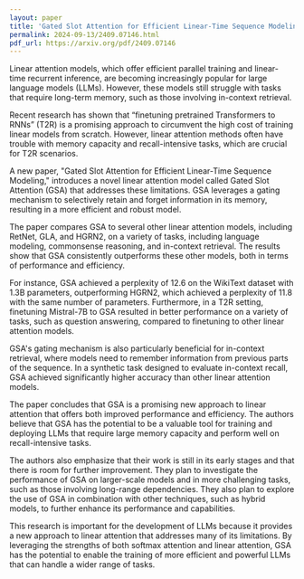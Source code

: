 ```yaml
---
layout: paper
title: 'Gated Slot Attention for Efficient Linear-Time Sequence Modeling'
permalink: 2024-09-13/2409.07146.html
pdf_url: https://arxiv.org/pdf/2409.07146
---
```


Linear attention models, which offer efficient parallel training and linear-time recurrent inference, are becoming increasingly popular for large language models (LLMs). However, these models still struggle with tasks that require long-term memory, such as those involving in-context retrieval.

Recent research has shown that “finetuning pretrained Transformers to RNNs” (T2R) is a promising approach to circumvent the high cost of training linear models from scratch. However, linear attention methods often have trouble with memory capacity and recall-intensive tasks, which are crucial for T2R scenarios.

A new paper, "Gated Slot Attention for Efficient Linear-Time Sequence Modeling," introduces a novel linear attention model called Gated Slot Attention (GSA) that addresses these limitations. GSA leverages a gating mechanism to selectively retain and forget information in its memory, resulting in a more efficient and robust model.

The paper compares GSA to several other linear attention models, including RetNet, GLA, and HGRN2, on a variety of tasks, including language modeling, commonsense reasoning, and in-context retrieval. The results show that GSA consistently outperforms these other models, both in terms of performance and efficiency.

For instance, GSA achieved a perplexity of 12.6 on the WikiText dataset with 1.3B parameters, outperforming HGRN2, which achieved a perplexity of 11.8 with the same number of parameters. Furthermore, in a T2R setting, finetuning Mistral-7B to GSA resulted in better performance on a variety of tasks, such as question answering, compared to finetuning to other linear attention models.

GSA's gating mechanism is also particularly beneficial for in-context retrieval, where models need to remember information from previous parts of the sequence. In a synthetic task designed to evaluate in-context recall, GSA achieved significantly higher accuracy than other linear attention models.

The paper concludes that GSA is a promising new approach to linear attention that offers both improved performance and efficiency. The authors believe that GSA has the potential to be a valuable tool for training and deploying LLMs that require large memory capacity and perform well on recall-intensive tasks.

The authors also emphasize that their work is still in its early stages and that there is room for further improvement. They plan to investigate the performance of GSA on larger-scale models and in more challenging tasks, such as those involving long-range dependencies. They also plan to explore the use of GSA in combination with other techniques, such as hybrid models, to further enhance its performance and capabilities.

This research is important for the development of LLMs because it provides a new approach to linear attention that addresses many of its limitations. By leveraging the strengths of both softmax attention and linear attention, GSA has the potential to enable the training of more efficient and powerful LLMs that can handle a wider range of tasks.
